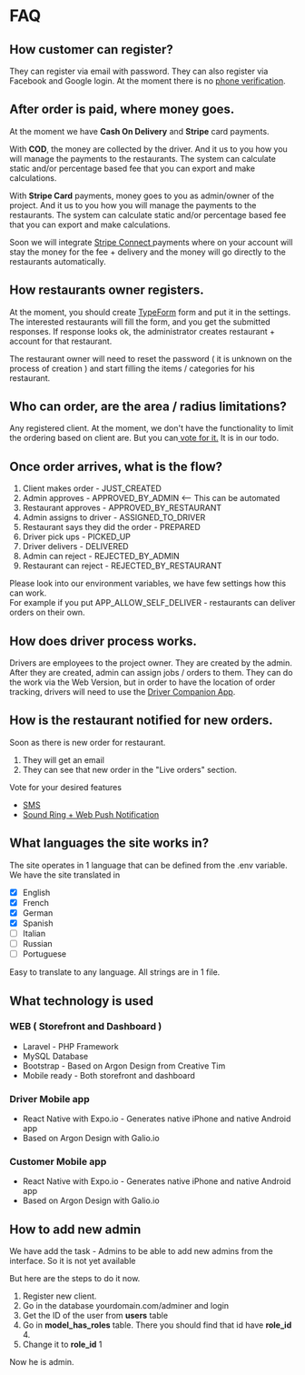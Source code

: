 # FAQ

## How customer can register?

They can register via email with password. They can also register via Facebook and Google login. At the moment there is no [phone verification](https://trello.com/c/3aBr8Iay/61-phone-verification-when-user-registers).  

## After order is paid, where money goes. 

At the moment we have **Cash On Delivery** and **Stripe** card payments.

 With **COD**, the money are collected by the driver. And it us to you how you will manage the payments to the restaurants. The system can calculate static and/or percentage based fee that you can export and make calculations.  
  
With **Stripe Card** payments, money goes to you as admin/owner of the project. And it us to you how you will manage the payments to the restaurants. The system can calculate static and/or percentage based fee that you can export and make calculations.  
  
Soon we will integrate [Stripe Connect ](https://trello.com/c/NNeTIodn/19-stripe-connect-payments)payments where on your account will stay the money for the fee + delivery and the money will go directly to the restaurants automatically. 

## How restaurants owner registers.

At the moment, you should create [TypeForm](https://www.typeform.com/) form and put it in the settings. The interested restaurants will fill the form, and you get the submitted responses. If response looks ok, the administrator creates restaurant + account for that restaurant.   
  
The restaurant owner will need to reset the password \( it is unknown on the process of creation \) and start filling the items / categories for his restaurant. 

## Who can order, are the area / radius limitations?

Any registered client. At the moment, we don't have the functionality to limit the ordering based on client are. But you can[ vote for it.](https://trello.com/c/CPMufGvy/34-add-the-delivery-radius-at-the-restaurant) It is in our todo.  

## Once order arrives, what is the flow?

1. Client makes order  - JUST\_CREATED
2. Admin approves  - APPROVED\_BY\_ADMIN &lt;-- This can be automated  
3. Restaurant approves  - APPROVED\_BY\_RESTAURANT
4. Admin assigns to driver  - ASSIGNED\_TO\_DRIVER
5. Restaurant says they did the order - PREPARED
6. Driver pick ups  - PICKED\_UP
7. Driver delivers - DELIVERED
8. Admin can reject - REJECTED\_BY\_ADMIN
9. Restaurant can reject - REJECTED\_BY\_RESTAURANT 

Please look into our environment variables, we have few settings how this can work.    
For example if you put APP\_ALLOW\_SELF\_DELIVER - restaurants can deliver orders on their own.

## How does driver process works.

Drivers are employees to the project owner. They are created by the admin. After they are created, admin can assign jobs / orders to them. They can do the work via the Web Version, but in order to have the location of order tracking, drivers will need to use the [Driver Companion App](https://codecanyon.net/item/driver-companion-app-for-foodtiger-delivery/26415042). 

## How is the restaurant notified for new orders.

Soon as there is new order for restaurant. 

1. They will get an email
2. They can see that new order in the "Live orders" section. 

Vote for your desired features

* [SMS](https://trello.com/c/wPhhfQNR/62-sms-on-new-orders)
* [Sound Ring + Web Push Notification](https://trello.com/c/xGpn3ju9/39-add-alarm-sound-when-a-new-order-received-at-owner-backend)

## What languages the site works in?

The site operates in 1 language that can be defined from the .env variable. We have the site translated in

* [x] English
* [x] French
* [x] German
* [x] Spanish
* [ ] Italian
* [ ] Russian
* [ ] Portuguese 

Easy to translate to any language. All strings are in 1 file.

## What technology is used

### WEB \( Storefront and Dashboard \)

* Laravel - PHP Framework
* MySQL Database
* Bootstrap - Based on Argon Design from Creative Tim
* Mobile ready - Both storefront and dashboard

### Driver Mobile app

* React Native with Expo.io - Generates native iPhone and native Android app
* Based on Argon Design with Galio.io

### Customer Mobile app

* React Native with Expo.io - Generates native iPhone and native Android app
* Based on Argon Design with Galio.io

## How to add new admin

We have add the task - Admins to be able to add new admins from the interface. So it is not yet available

But here are the steps to do it now. 

1. Register new client. 
2. Go in the database yourdomain.com/adminer and login
3. Get the ID of the user from **users** table
4. Go in **model\_has\_roles** table. There you should find that id  have **role\_id** 4. 
5. Change it to **role\_id** 1

Now he is admin.





